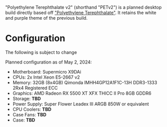 "Polyethylene Terephthalate v2" (shorthand "PETv2") is a planned desktop build directly based off ["Polyethylene Terephthalate"](../pc_pet/). It retains the white and purple theme of the previous build.

# Configuration
The following is subject to change

Planned configuration as of May 2, 2024:

- Motherboard: Supermicro X9DAi
- CPUs: 2x Intel Xeon E5-2667 v2
- Memory: 32GB (8x4GB) Qimonda IMHH4GP12A1F1C-13H DDR3-1333 2Rx4 Registered ECC
- Graphics: AMD Radeon RX 5500 XT XFX THICC II Pro 8GB GDDR6
- Storage: **TBD**
- Power Supply: Super Flower Leadex III ARGB 850W or equivalent
- CPU Coolers: **TBD**
- Case Fans: **TBD**
- Case: **TBD**
